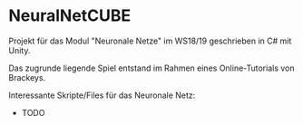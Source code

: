 # NeuralNetCUBE
Projekt für das Modul "Neuronale Netze" im WS18/19 geschrieben in C# mit Unity.

Das zugrunde liegende Spiel entstand im Rahmen eines Online-Tutorials von Brackeys. 


Interessante Skripte/Files für das Neuronale Netz:
- TODO
